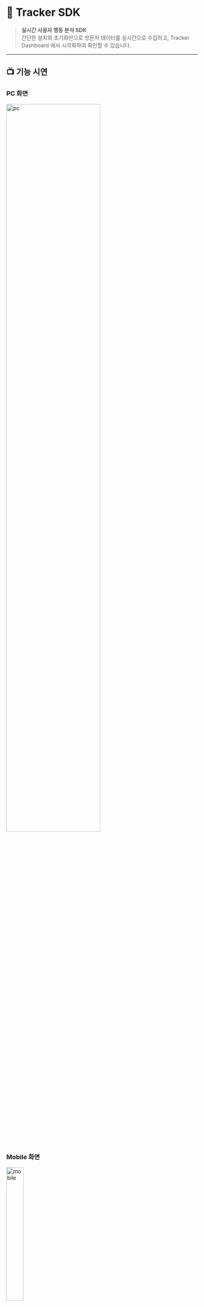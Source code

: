 # 🧩 Tracker SDK

> **실시간 사용자 행동 분석 SDK**  
> 간단한 설치와 초기화만으로 방문자 데이터를 실시간으로 수집하고, Tracker Dashboard 에서 시각화하여 확인할 수 있습니다.

---

## 📺 기능 시연

### PC 화면

<p>
<img src="https://github.com/user-attachments/assets/40407000-c101-49b0-9a94-87f034d03cca" width="70%" alt="pc"/>
</p>

### Mobile 화면

<p>
<img src="https://github.com/user-attachments/assets/db4376df-b7fe-41bb-b0b7-717d01b89d08" width="30%" alt="mobile"/>
<p>
---

## 인증 및 데이터 흐름

![auth_data](https://github.com/user-attachments/assets/1456bf4b-6f3d-4488-b378-61680a3de8aa)

---

## 🍀 배포 링크 (SDK)

- [SDK](https://www.npmjs.com/package/tracker-sdk-nemo?activeTab=readme)
- [Dashboard](https://tracker-dashboard.site/login)
- [Server](https://tracker-server.site) _(서버 상태에 따라 접근이 제한될 수 있습니다.)_

---

## 📦 패키지 설치

```bash
npm install tracker-sdk-nemo
```

---

## 🛠️ 요구 사항

- 브라우저 환경 필수
- Node.js (서버 사이드) 환경은 지원하지 않음

---

## 💡 주요 기능

- 실시간 사용자 수 집계
- 방문자 국가 통계, 언어 통계, 해상도 분석 통계
- 이탈자 페이지 위치 통계
- 재방문률
- 총 방문자 통계, 실제 방문자 통계
- 유입 경로 통계
- 장치 종류 통계, 운영체제 종류 통계, 브라우저 종류 통계
- 날짜별 방문 페이지 통계, 날짜별 실제 방문자 수 및 총 방문자 수 통계
- API Key 기반 트래킹 구분
- 단일 init() 호출로 간편 초기화

---

## 🚀 사용법

### React

1. TrackerWrapper 컴포넌트 생성

```tsx
import { useEffect } from 'react';
import { tracker } from 'tracker-sdk-nemo';

export const TrackerWrapper = ({ children }: { children: React.ReactNode }) => {
  useEffect(() => {
    tracker.init('YOUR_API_KEY'); // Dashboard 에서 발급받은 API Key 입력
  }, []);

  return <>{children}</>;
};
```

2. App 컴포넌트에 적용

```tsx
import { TrackerWrapper } from './TrackerWrapper';

function App() {
  return (
    <TrackerWrapper>
      <YourMainComponent />
    </TrackerWrapper>
  );
}
```

### Next

- Next.js 13 이상에서는 "클라이언트 컴포넌트" (`'use client'`) 에서 사용해야 합니다.

```tsx
'use client';

import { useEffect } from 'react';
import { tracker } from 'tracker-sdk-nemo';

export const TrackerWrapper = ({ children }: { children: React.ReactNode }) => {
  useEffect(() => {
    tracker.init('YOUR_API_KEY'); // Dashboard 에서 발급받은 API Key 입력
  }, []);

  return <>{children}</>;
};
```

### Vue

```html
<script setup>
  import { onMounted } from 'vue';
  import { tracker } from 'tracker-sdk-nemo';

  onMounted(() => {
    tracker.init('YOUR_API_KEY'); // Dashboard 에서 발급받은 API Key 입력
  });
</script>
```

### Angular

```typescript
import { Component, OnInit } from '@angular/core';
import { tracker } from 'tracker-sdk-nemo';
@Component({
  selector: 'app-root',
  templateUrl: './app.component.html',
})
export class AppComponent implements OnInit {
  ngOnInit() {
    tracker.init('YOUR_API_KEY'); // Dashboard 에서 발급받은 API Key 입력
  }
}
```
